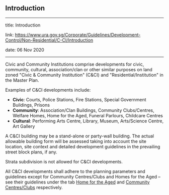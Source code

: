 ## Introduction
---
title: Introduction

link: https://www.ura.gov.sg/Corporate/Guidelines/Development-Control/Non-Residential/C-CI/Introduction

date: 06 Nov 2020

---


Civic and Community Institutions comprise developments for civic, community, cultural, association/clan or other similar purposes on land zoned "Civic & Community Institution" (C&CI) and "Residential/Institution" in the Master Plan.

Examples of C&CI developments include:

-   **Civic**: Courts, Police Stations, Fire Stations, Special Government Buildings, Prisons
-   **Community**: Association/Clan Buildings, Community Clubs/Centres, Welfare Homes, Home for the Aged, Funeral Parlours, Childcare Centres
-   **Cultural**: Performing Arts Centre, Library, Museum, Arts/Science Centre, Art Gallery

A C&CI building may be a stand-alone or party-wall building. The actual allowable building form will be assessed taking into account the site location, site context and detailed development guidelines in the prevailing street block plans, if any.

Strata subdivision is not allowed for C&CI developments.

All C&CI developments shall adhere to the planning parameters and guidelines except for Community Centres/Clubs and Homes for the Aged – see their guidelines under the tab [Home for the Aged](https://www.ura.gov.sg/Corporate/Guidelines/Development-Control/Non-Residential/C-CI/Home) and [Community Centres/Clubs](https://www.ura.gov.sg/Corporate/Guidelines/Development-Control/Non-Residential/C-CI/CC) respectively.



